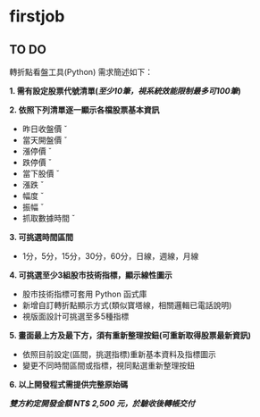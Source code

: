 # firstjob
## TO DO
轉折點看盤工具(Python)
需求簡述如下：

**1. 需有設定股票代號清單(*至少10筆，視系統效能限制最多可100筆*)**

**2. 依照下列清單逐一顯示各檔股票基本資訊**
   - 昨日收盤價 ˇ
   - 當天開盤價 ˇ
   - 漲停價 ˇ
   - 跌停價 ˇ
   - 當下股價 ˇ
   - 漲跌 ˇ
   - 幅度 ˇ
   - 振幅 ˇ
   - 抓取數據時間 ˇ

**3. 可挑選時間區間**
   - 1分，5分，15分，30分，60分，日線，週線，月線

**4. 可挑選至少3組股市技術指標，顯示線性圖示**
   - 股市技術指標可套用 Python 函式庫
   - 新增自訂轉折點顯示方式(類似寶塔線，相關邏輯已電話說明)
   - 視版面設計可挑選至多5種指標
  
**5. 畫面最上方及最下方，須有重新整理按鈕(可重新取得股票最新資訊)**
   - 依照目前設定(區間，挑選指標)重新基本資料及指標圖示
   - 變更不同時間區間或指標，視同點選重新整理按鈕

**6. 以上開發程式需提供完整原始碼**

***雙方約定開發金額 NT$ 2,500 元，於驗收後轉帳交付***

